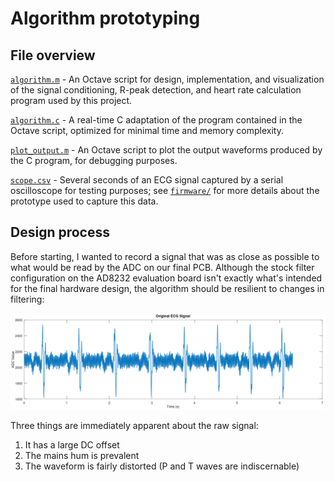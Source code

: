# Algorithm prototyping
## File overview
[`algorithm.m`](algorithm/algorithm.m) - An Octave script for design, implementation, and visualization of the signal conditioning, R-peak detection, and heart rate calculation program used by this project.

[`algorithm.c`](algorithm/algorithm.c) - A real-time C adaptation of the program contained in the Octave script, optimized for minimal time and memory complexity.

[`plot_output.m`](algorithm/plot_output.m) - An Octave script to plot the output waveforms produced by the C program, for debugging purposes.

[`scope.csv`](algorithm/scope.csv) - Several seconds of an ECG signal captured by a serial oscilloscope for testing purposes; see [`firmware/`](firmware/) for more details about the prototype used to capture this data.
## Design process
Before starting, I wanted to record a signal that was as close as possible to what would be read by the ADC on our final PCB. Although the stock filter configuration on the AD8232 evaluation board isn't exactly what's intended for the final hardware design, the algorithm should be resilient to changes in filtering:

![Original ECG Signal](https://raw.githubusercontent.com/stevefarra/ec-stingy/99f3c6aaf49172efc2e4a5257341d4cca9ebce85/docs/visuals/original_ecg_signal_2.png)

Three things are immediately apparent about the raw signal:
1. It has a large DC offset
2. The mains hum is prevalent
3. The waveform is fairly distorted (P and T waves are indiscernable)
